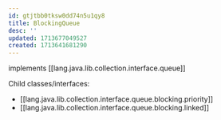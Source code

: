 ```yaml
---
id: gtjtbb0tksw0dd74n5u1qy8
title: BlockingQueue
desc: ''
updated: 1713677049527
created: 1713641681290
---
```


implements [[lang.java.lib.collection.interface.queue]]

Child classes/interfaces:

- [[lang.java.lib.collection.interface.queue.blocking.priority]]
- [[lang.java.lib.collection.interface.queue.blocking.linked]]
